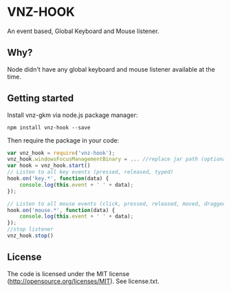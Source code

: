 # VNZ-HOOK
An event based, Global Keyboard and Mouse listener.


## Why?
Node didn't have any global keyboard and mouse listener available at the time.


## Getting started
Install vnz-gkm via node.js package manager:

    npm install vnz-hook --save

Then require the package in your code:

```javascript
var vnz_hook = require('vnz-hook');
vnz_hook.windowsFocusManagementBinary = ... //replace jar path (optional)
var hook = vnz_hook.start()
// Listen to all key events (pressed, released, typed)
hook.on('key.*', function(data) {
    console.log(this.event + ' ' + data);
});

// Listen to all mouse events (click, pressed, released, moved, dragged)
hook.on('mouse.*', function(data) {
    console.log(this.event + ' ' + data);
});
//stop listener
vnz_hook.stop()
```

## License
The code is licensed under the MIT license (http://opensource.org/licenses/MIT). See license.txt.
